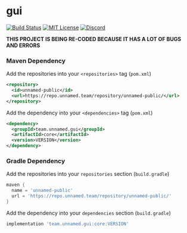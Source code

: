 # gui
[![Build Status](https://img.shields.io/github/workflow/status/unnamed/gui/build/master)](https://github.com/unnamed/gui/actions/workflows/build.yml)
[![MIT License](https://img.shields.io/badge/license-MIT-blue)](license.txt)
[![Discord](https://img.shields.io/discord/683899335405994062)](https://discord.gg/xbba2fy)

**THIS PROJECT IS BEING RE-CODED BECAUSE IT HAS A LOT OF BUGS AND ERRORS**

### **Maven Dependency**
Add the repositories into your `<repositories>` tag (`pom.xml`)
```xml
<repository>
  <id>unnamed-public</id>
  <url>https://repo.unnamed.team/repository/unnamed-public/</url>
</repository>
```
Add the dependency into your `<dependencies>` tag (`pom.xml`)
```xml
<dependency>
  <groupId>team.unnamed.gui</groupId>
  <artifactId>core</artifactId>
  <version>VERSION</version>
</dependency>
```

### **Gradle Dependency**
Add the repositories into your `repositories` section (`build.gradle`)
```groovy
maven {
  name = 'unnamed-public'
  url = 'https://repo.unnamed.team/repository/unnamed-public/'
}
```
Add the dependency into your `dependencies` section (`build.gradle`)
```groovy
implementation 'team.unnamed.gui:core:VERSION'
```
